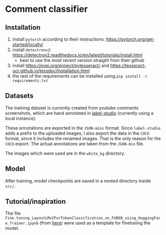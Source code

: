 # Comment classifier

## Installation

1. install `pytorch` according to their instructions: <https://pytorch.org/get-started/locally/>
2. install `detectronv2`: <https://detectron2.readthedocs.io/en/latest/tutorials/install.html>
    - best to use the most recent version straight from their github
3. install <https://pypi.org/project/pytesseract/> and <https://tesseract-ocr.github.io/tessdoc/Installation.html>
3. the rest of the requirements can be installed using `pip install -r requirements.txt`

## Datasets

The training dataset is currently created from youtube comments screenshots, which are hand annotated
in [label-studio](https://github.com/HumanSignal/label-studio) (currently using a local instance).

These annotations are exported in the `JSON-mini` format. Since `label-studio` adds a prefix to the uploaded
images, I also export the data in the `COCO` format, since it includes the renamed images. That is the only
reason for the `COCO` export. The actual annotations are taken from the `JSON-min` file.

The images which were used are in the `white_bg` directory.

## Model

After training, model checkpoints are saved in a nested directory inside `src/`.

## Tutorial/inspiration

The file `Fine_tuning_LayoutLMv2ForTokenClassification_on_FUNSD_using_HuggingFace_Trainer.ipynb` (from [here](https://github.com/NielsRogge/Transformers-Tutorials/blob/master/LayoutLMv2/FUNSD/Fine_tuning_LayoutLMv2ForTokenClassification_on_FUNSD_using_HuggingFace_Trainer.ipynb))
were used as a template for finetuning the model.

